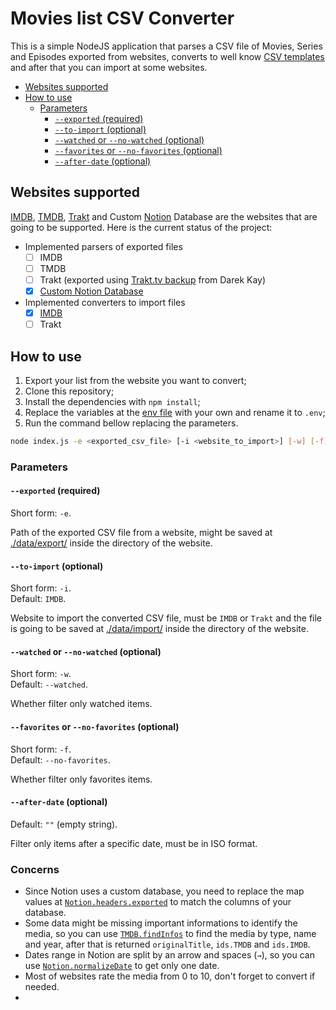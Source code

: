 # Movies list CSV Converter
This is a simple NodeJS application that parses a CSV file of Movies, Series and Episodes exported from websites, converts to well know [CSV templates](./data/templates/) and after that you can import at some websites.

- [Websites supported](#websites-supported)
- [How to use](#how-to-use)
  - [Parameters](#parameters)
      - [`--exported` (required)](#--exported-required)
      - [`--to-import` (optional)](#--to-import-optional)
      - [`--watched` or `--no-watched` (optional)](#--watched-or---no-watched-optional)
      - [`--favorites` or `--no-favorites` (optional)](#--favorites-or---no-favorites-optional)
      - [`--after-date` (optional)](#--after-date-optional)


## Websites supported
[IMDB](https://imdb.com), [TMDB](https://themoviedb.org), [Trakt](https://trakt.tv) and Custom [Notion](https://notion.so) Database are the websites that are going to be supported. Here is the current status of the project:

- Implemented parsers of exported files
    - [ ] IMDB
    - [ ] TMDB
    - [ ] Trakt (exported using [Trakt.tv backup](https://darekkay.com/blog/trakt-tv-backup/) from Darek Kay)
    - [x] [Custom Notion Database](./src/types/Notion.js#L19)
- Implemented converters to import files
    - [x] [IMDB](./src/types/IMDB.js#L8)
    - [ ] Trakt

## How to use
1. Export your list from the website you want to convert;
2. Clone this repository;
3. Install the dependencies with `npm install`;
4. Replace the variables at the [env file](./.env.example) with your own and rename it to `.env`;
5. Run the command bellow replacing the parameters.

```bash
node index.js -e <exported_csv_file> [-i <website_to_import>] [-w] [-f] [-a <iso_date>]
```

### Parameters

#### `--exported` (required)
Short form: `-e`.

Path of the exported CSV file from a website, might be saved at [./data/export/](./data/export/) inside the directory of the website.

#### `--to-import` (optional)
Short form: `-i`. <br>
Default: `IMDB`.

Website to import the converted CSV file, must be `IMDB` or `Trakt` and the file is going to be saved at [./data/import/](./data/import/) inside the directory of the website.

#### `--watched` or `--no-watched` (optional)
Short form: `-w`. <br>
Default: `--watched`.

Whether filter only watched items.

#### `--favorites` or `--no-favorites` (optional)
Short form: `-f`. <br>
Default: `--no-favorites`.

Whether filter only favorites items.

#### `--after-date` (optional)
Default: `""` (empty string).

Filter only items after a specific date, must be in ISO format.

### Concerns
- Since Notion uses a custom database, you need to replace the map values at [`Notion.headers.exported`](./src/types/Notion.js#L6) to match the columns of your database.
- Some data might be missing important informations to identify the media, so you can use [`TMDB.findInfos`](./src/types/TMDB.js#L29) to find the media by type, name and year, after that is returned `originalTitle`, `ids.TMDB` and `ids.IMDB`.
- Dates range in Notion are split by an arrow and spaces (` → `), so you can use [`Notion.normalizeDate`](./src/types/Notion.js#82) to get only one date.
- Most of websites rate the media from 0 to 10, don't forget to convert if needed.
- 

